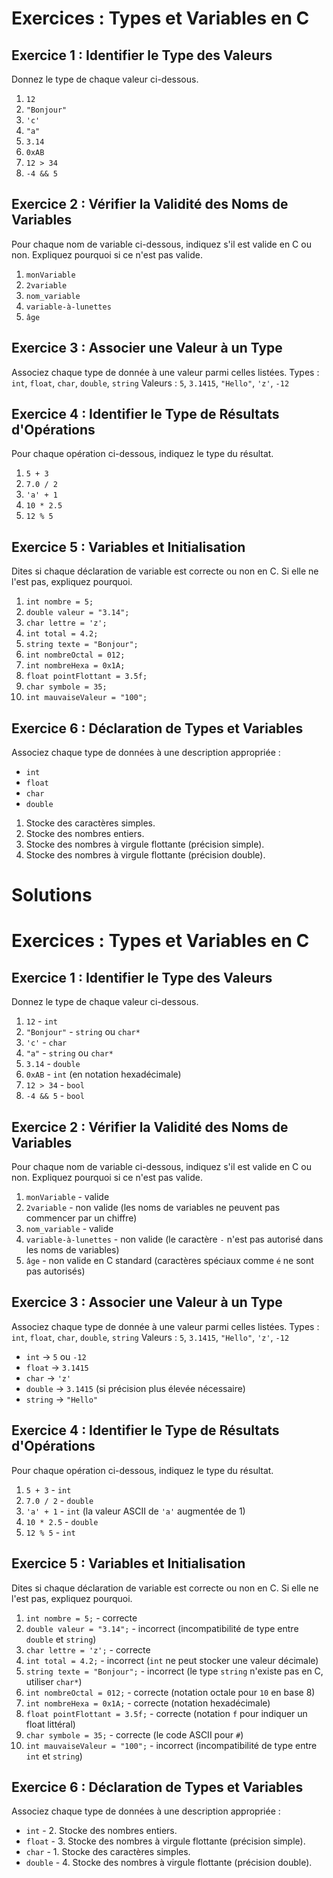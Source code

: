 # Exercices : Types et Variables en C
## Exercice 1 : Identifier le Type des Valeurs
Donnez le type de chaque valeur ci-dessous.
1. `12`
2. `"Bonjour"`
3. `'c'`
4. `"a"`
5. `3.14`
6. `0xAB`
7. `12 > 34`
8. `-4 && 5`
   
## Exercice 2 : Vérifier la Validité des Noms de Variables
Pour chaque nom de variable ci-dessous, indiquez s'il est valide en C ou non. Expliquez pourquoi si ce n'est pas valide.
1. `monVariable`
2. `2variable`
3. `nom_variable`
4. `variable-à-lunettes`
5. `âge`

## Exercice 3 : Associer une Valeur à un Type
Associez chaque type de donnée à une valeur parmi celles listées.
Types : `int`, `float`, `char`, `double`, `string`
Valeurs : `5`, `3.1415`, `"Hello"`, `'z'`, `-12`

## Exercice 4 : Identifier le Type de Résultats d'Opérations
Pour chaque opération ci-dessous, indiquez le type du résultat.
1. `5 + 3`
2. `7.0 / 2`
3. `'a' + 1`
4. `10 * 2.5`
5. `12 % 5`

## Exercice 5 : Variables et Initialisation
Dites si chaque déclaration de variable est correcte ou non en C. Si elle ne l'est pas, expliquez pourquoi.
1. `int nombre = 5;`
2. `double valeur = "3.14";`
3. `char lettre = 'z';`
4. `int total = 4.2;`
5. `string texte = "Bonjour";`
6. `int nombreOctal = 012;`
7. `int nombreHexa = 0x1A;`
8. `float pointFlottant = 3.5f;`
9. `char symbole = 35;`
10. `int mauvaiseValeur = "100";`

## Exercice 6 : Déclaration de Types et Variables
Associez chaque type de données à une description appropriée :
- `int`
- `float`
- `char`
- `double`
1. Stocke des caractères simples.
2. Stocke des nombres entiers.
3. Stocke des nombres à virgule flottante (précision simple).
4. Stocke des nombres à virgule flottante (précision double).


# Solutions
# Exercices : Types et Variables en C
## Exercice 1 : Identifier le Type des Valeurs
Donnez le type de chaque valeur ci-dessous.
1. `12` - `int`
2. `"Bonjour"` - `string` ou `char*`
3. `'c'` - `char`
4. `"a"` - `string` ou `char*`
5. `3.14` - `double`
6. `0xAB` - `int` (en notation hexadécimale)
7. `12 > 34` - `bool`
8. `-4 && 5` - `bool`
## Exercice 2 : Vérifier la Validité des Noms de Variables
Pour chaque nom de variable ci-dessous, indiquez s'il est valide en C ou non. Expliquez pourquoi si ce n'est pas valide.
1. `monVariable` - valide
2. `2variable` - non valide (les noms de variables ne peuvent pas commencer par un chiffre)
3. `nom_variable` - valide
4. `variable-à-lunettes` - non valide (le caractère `-` n'est pas autorisé dans les noms de variables)
5. `âge` - non valide en C standard (caractères spéciaux comme `é` ne sont pas autorisés)
## Exercice 3 : Associer une Valeur à un Type
Associez chaque type de donnée à une valeur parmi celles listées.
Types : `int`, `float`, `char`, `double`, `string`
Valeurs : `5`, `3.1415`, `"Hello"`, `'z'`, `-12`
- `int` -> `5` ou `-12`
- `float` -> `3.1415`
- `char` -> `'z'`
- `double` -> `3.1415` (si précision plus élevée nécessaire)
- `string` -> `"Hello"`
## Exercice 4 : Identifier le Type de Résultats d'Opérations
Pour chaque opération ci-dessous, indiquez le type du résultat.
1. `5 + 3` - `int`
2. `7.0 / 2` - `double`
3. `'a' + 1` - `int` (la valeur ASCII de `'a'` augmentée de 1)
4. `10 * 2.5` - `double`
5. `12 % 5` - `int`
## Exercice 5 : Variables et Initialisation
Dites si chaque déclaration de variable est correcte ou non en C. Si elle ne l'est pas, expliquez pourquoi.
1. `int nombre = 5;` - correcte
2. `double valeur = "3.14";` - incorrect (incompatibilité de type entre `double` et `string`)
3. `char lettre = 'z';` - correcte
4. `int total = 4.2;` - incorrect (`int` ne peut stocker une valeur décimale)
5. `string texte = "Bonjour";` - incorrect (le type `string` n'existe pas en C, utiliser `char*`)
6. `int nombreOctal = 012;` - correcte (notation octale pour `10` en base 8)
7. `int nombreHexa = 0x1A;` - correcte (notation hexadécimale)
8. `float pointFlottant = 3.5f;` - correcte (notation `f` pour indiquer un float littéral)
9. `char symbole = 35;` - correcte (le code ASCII pour `#`)
10. `int mauvaiseValeur = "100";` - incorrect (incompatibilité de type entre `int` et `string`)
## Exercice 6 : Déclaration de Types et Variables
Associez chaque type de données à une description appropriée :
- `int` - 2. Stocke des nombres entiers.
- `float` - 3. Stocke des nombres à virgule flottante (précision simple).
- `char` - 1. Stocke des caractères simples.
- `double` - 4. Stocke des nombres à virgule flottante (précision double).